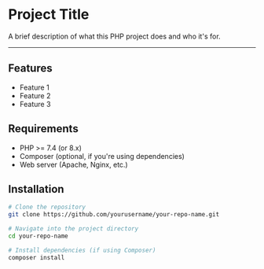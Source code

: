 # Project Title

A brief description of what this PHP project does and who it's for.

---

## Features

- Feature 1
- Feature 2
- Feature 3

## Requirements

- PHP >= 7.4 (or 8.x)
- Composer (optional, if you're using dependencies)
- Web server (Apache, Nginx, etc.)

## Installation

```bash
# Clone the repository
git clone https://github.com/yourusername/your-repo-name.git

# Navigate into the project directory
cd your-repo-name

# Install dependencies (if using Composer)
composer install
```
